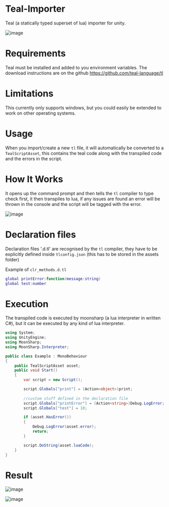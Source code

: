 # Teal-Importer
Teal (a statically typed superset of lua) importer for unity.

![image](https://github.com/user-attachments/assets/fdad1077-d39e-4969-bdc5-79636f640ca0)

# Requirements
Teal must be installed and added to you environment variables.
The download instructions are on the github https://github.com/teal-language/tl

# Limitations
This currently only supports windows, but you could easily be extended to work on other operating systems.

# Usage
When you import/create a new `tl` file, it will automatically be converted to a `TealScriptAsset`, this contains the teal code along with the transpiled code and the errors in the script.

# How It Works
It opens up the command prompt and then tells the `tl` compiler to type check first, it then transpiles to lua, if any issues are found an error will be thrown in the console and the script will be tagged with the error.

![image](https://github.com/user-attachments/assets/9278b320-c94b-4970-941e-69e7da9c917c)

# Declaration files
Declaration files '.d.tl' are recognised by the `tl` compiler, they have to be explicitly defined inside `tlconfig.json` (this has to be stored in the assets folder)

Example of `clr_methods.d.tl`
```lua
global printError:function(message:string)
global test:number
```
# Execution
The transpiled code is executed by moonsharp (a lua interpreter in written C#), but it can be executed by any kind of lua interpreter.

```cs
using System;
using UnityEngine;
using MoonSharp;
using MoonSharp.Interpreter;

public class Example : MonoBehaviour
{
    public TealScriptAsset asset;
    public void Start()
    {
        var script = new Script();

        script.Globals["print"] = (Action<object>)print;
        
        //custom stuff defined in the declaration file
        script.Globals["printError"] = (Action<string>)Debug.LogError;
        script.Globals["test"] = 10;

        if (asset.HasError())
        {
            Debug.LogError(asset.error);
            return;
        }

        script.DoString(asset.luaCode);
    }
}

```

# Result

![image](https://github.com/user-attachments/assets/01822d65-c019-4914-ae1a-5c98b4356ae0)

![image](https://github.com/user-attachments/assets/154ef0ae-f974-458c-98f3-4f3e2bfec102)
